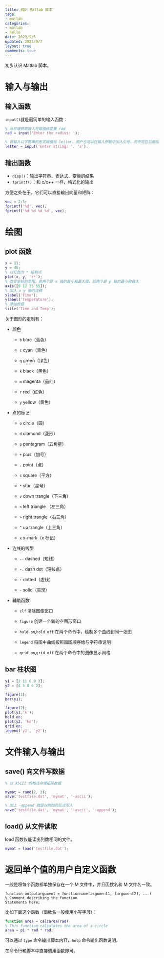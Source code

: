 ```yaml
---
title: 初识 Matlab 脚本
tags: 
- matlab
categories:
- matlab
- hello
date: 2023/9/5
updated: 2023/9/7
layout: true
comments: true
---
```


初步认识 Matlab 脚本。

<!--more-->

# 输入与输出

## 输入函数

`input()`就是最简单的输入函数：

```matlab
% 从终端获取输入并赋值给变量 rad
rad = input('Enter the radius: ');

% 将输入以字符串的形式赋值给 letter，用户也可以在输入参数中加入引号，而不用在后面加入参数 's'
letter = input('Enter string: ', 's');
```

## 输出函数

- `disp()`：输出字符串、表达式、变量的结果
- `fprintf()`：和 c/c++ 一样，格式化的输出

方便之处在于，它们可以直接输出向量和矩阵：

```matlab
vec = 2:5;
fprintf('%d', vec);
fprintf('%d %d %d %d', vec);
```

# 绘图

## plot 函数

```matlab
x = 11;
y = 48;
% 以红色的 * 绘制点
plot(x, y, 'r*');
% 改变坐标的范围，前两个是 x 轴的最小和最大值，后两个是 y 轴的最小和最大
axis([9 12 35 55]);
% 加入 x y 轴的注释
xlabel('Time');
ylabel('Temperature');
% 添加标题
title('Time and Temp');
```

关于图形的定制有：

- 颜色
  
  + `b` blue（蓝色）
  
  + `c` cyan（青色）
  
  + `g` green（绿色）
  
  + `k` black（黑色）
  
  + `m` magenta（品红）
  
  + `r` red（红色）
  
  + `y` yellow（黄色）

- 点的标记
  
  - `o` circle（圆）
  
  - `d` diamond（菱形）
  
  - `p` pentagram（五角星）
  
  - `+` plus（加号）
  
  - `.` point（点）
  
  - `s` square（平方）
  
  - `*` star（星号）
  
  - `v` down trangle（下三角）
  
  - `<` left triangle （左三角）
  
  - `>` right trangle（右三角）
  
  - `^` up trangle（上三角）
  
  - `x` x-mark（x 标记）

- 连线的线型
  
  + `--` dashed（短线）
  
  + `-.` dash dot（短线点）
  
  + `:` dotted（虚线）
  
  + `-` solid（实现）

- 辅助函数
  
  + `clf` 清除图像窗口
  
  + `figure` 创建一个新的空图形窗口
  
  + `hold on`,`hold off` 在两个命令中，绘制多个曲线到同一张图
  
  + `legend` 将图中曲线按照画图顺序给与字符串说明
  
  + `grid on`,`grid off` 在两个命令中的图像显示网格

## bar 柱状图

```matlab
y1 = [2 11 6 9 3];
y2 = [4 5 8 6 2];

figure(1);
bar(y1);

figure(2);
plot(y1,'k');
hold on;
plot(y2, 'ko');
grid on;
legend('y1', 'y2');
```

# 文件输入与输出

## save() 向文件写数据

```matlab
% 以 ASCII 的格式存储矩阵数据

mymat = rand(2, 3);
save('testfile.dat', 'mymat', '-ascii');

% 加上 -append 就是以附加的形式写入
save('testfile.dat', 'mymat', '-ascii', '-append');
```

## load() 从文件读取

load 函数仅能读出列数相同的文件。

```matlab
mymat = load('testfile.dat');
```

# 返回单个值的用户自定义函数

一般是将每个函数都单独保存在一个 M 文件中，并且函数名和 M 文件名一致。

```shell
function outputargument = functionname(argument1, [argument2], ...)
% Comment describing the function
Statements here;
```

比如下面这个函数（函数名一般使用小写字母）：

```matlab
function area = calcarea(rad)
% This function calculates the area of a circle
area = pi * rad * rad;
```

可以通过 `type` 命令输出脚本内容，`help` 命令输出函数说明。

在命令行和脚本中直接调用函数即可。
